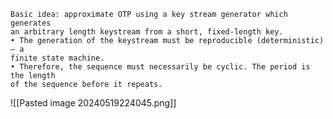 	Basic idea: approximate OTP using a key stream generator which generates
	an arbitrary length keystream from a short, fixed-length key.
	• The generation of the keystream must be reproducible (deterministic) — a
	finite state machine.
	• Therefore, the sequence must necessarily be cyclic. The period is the length
	of the sequence before it repeats.

![[Pasted image 20240519224045.png]]
